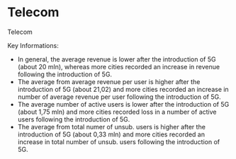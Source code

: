 # Telecom
Telecom

Key Informations:
- In general, the average revenue is lower after the introduction of 5G (about 20 mln), whereas more cities recorded an increase in revenue following the introduction of 5G.
- The average from average revenue per user is higher after the introduction of 5G (about 21,02) and more cities recorded an increase in number of average revenue per user following the introduction of 5G.
- The average number of active users is lower after the introduction of 5G (about 1,75 mln) and  more cities recorded loss in a number of active users following the introduction of 5G.
- The average from total numer of unsub. users is higher after the introduction of 5G (about 0,33 mln) and more cities recorded an increase in total number of unsub. users following the introduction of 5G.
